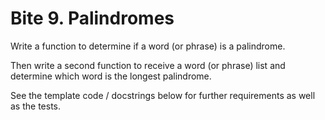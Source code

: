 # Bite 9. Palindromes

Write a function to determine if a word (or phrase) is a palindrome.

Then write a second function to receive a word (or phrase) list and determine which word is the longest palindrome.

See the template code / docstrings below for further requirements as well as the tests.